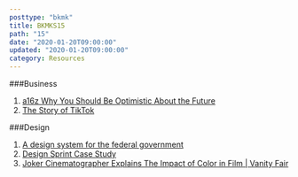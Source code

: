 ```yaml
---
posttype: "bkmk"
title: BKMKS15
path: "15"
date: "2020-01-20T09:00:00"
updated: "2020-01-20T09:00:00"
category: Resources
---
```


###Business

1. [a16z Why You Should Be Optimistic About the Future](https://www.youtube.com/watch?v=UnU5Dikdr2U)
1. [The Story of TikTok](https://www.acquired.fm/episodes/tiktok)

###Design

1. [A design system for the federal government](https://designsystem.digital.gov/)
1. [Design Sprint Case Study](https://www.youtube.com/watch?v=AIpjJxDbAx0)
1. [Joker Cinematographer Explains The Impact of Color in Film | Vanity Fair](https://www.youtube.com/watch?v=th9pG9Q6Kuo)
